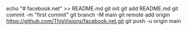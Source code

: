 echo "# facebook.net" >> README.md
git init
git add README.md
git commit -m "first commit"
git branch -M main
git remote add origin https://github.com/ThisVisions/facebook.net.git
git push -u origin main
